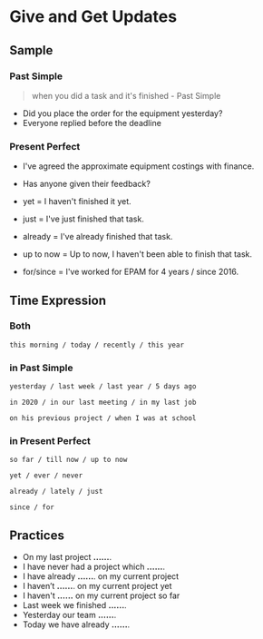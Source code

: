 # Give and Get Updates

## Sample

### Past Simple

> when you did a task and it's finished - Past Simple

* Did you place the order for the equipment yesterday?
* Everyone replied before the deadline

### Present Perfect

* I've agreed  the approximate equipment costings with finance.
* Has anyone given their feedback?

* yet = I haven't finished it yet.
* just = I've just finished that task.
* already = I've already finished that task.
* up to now = Up to now, I haven't been able to finish that task.
* for/since = I've worked for EPAM for 4 years / since 2016.

## Time Expression

### Both

`this morning / today / recently / this year`

### in Past Simple

`yesterday / last week / last year / 5 days ago`

`in 2020 / in our last meeting / in my last job`

`on his previous project / when I was at school`

### in Present Perfect

`so far / till now / up to now`

`yet / ever / never`

`already / lately / just`

`since / for`

## Practices

* On my last project __......__.
* I have never had a project which __......__.
* I have already __......__. on my current project
* I haven’t __......__. on my current project yet
* I haven't __......__ on my current project so far
* Last week we finished __......__.
* Yesterday our team __......__.
* Today we have already __......__.
